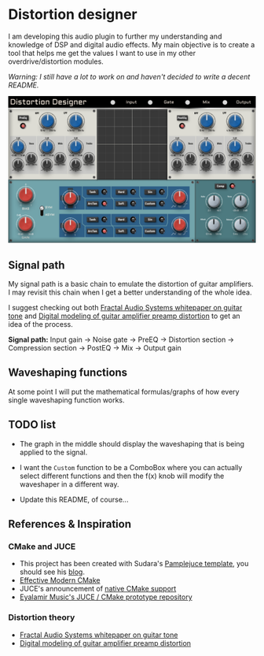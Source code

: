 # Distortion designer

I am developing this audio plugin to further my understanding and knowledge of DSP and digital audio effects. My main objective is to create a tool that helps me get the values I want to use in my other overdrive/distortion modules.

*Warning: I still have a lot to work on and haven't decided to write a decent README.*

![DistortionDesigner](docs/images/designerPanel.png)

## Signal path

My signal path is a basic chain to emulate the distortion of guitar amplifiers. I may revisit this chain when I get a better understanding of the whole idea.

I suggest checking out both [Fractal Audio Systems whitepaper on guitar tone][1] and [Digital modeling of guitar amplifier preamp distortion][2] to get an idea of the process.

**Signal path:** Input gain → Noise gate → PreEQ → Distortion section → Compression section → PostEQ → Mix → Output gain

## Waveshaping functions

At some point I will put the mathematical formulas/graphs of how every single waveshaping function works.

## TODO list

* The graph in the middle should display the waveshaping that is being applied to the signal.

* I want the `Custom` function to be a ComboBox where you can actually select different functions and then the f(x) knob will modify the waveshaper in a different way.

* Update this README, of course...

## References & Inspiration

### CMake and JUCE

* This project has been created with Sudara's [Pamplejuce template](https://github.com/sudara/pamplejuce/tree/main), you should see his [blog](https://melatonin.dev/blog/how-to-use-cmake-with-juce/).
* [Effective Modern CMake](https://gist.github.com/mbinna/c61dbb39bca0e4fb7d1f73b0d66a4fd1)
* JUCE's announcement of [native CMake support](https://forum.juce.com/t/native-built-in-cmake-support-in-juce/38700)
* [Eyalamir Music's JUCE / CMake prototype repository](https://github.com/eyalamirmusic/JUCECmakeRepoPrototype)

### Distortion theory

* [Fractal Audio Systems whitepaper on guitar tone](https://www.fractalaudio.com/downloads/manuals/axe-fx-2/Fractal-Audio-Systems-MIMIC-(tm)-Technology.pdf)
* [Digital modeling of guitar amplifier preamp distortion](https://www.ampbooks.com/mobile/dsp/preamp/)

[1]: <https://www.fractalaudio.com/downloads/manuals/axe-fx-2/Fractal-Audio-Systems-MIMIC-(tm)-Technology.pdf> "Fractal Audio Systems whitepaper on guitar tone"
[2]: <https://www.ampbooks.com/mobile/dsp/preamp/> "Digital modeling of guitar amplifier preamp distortion"
